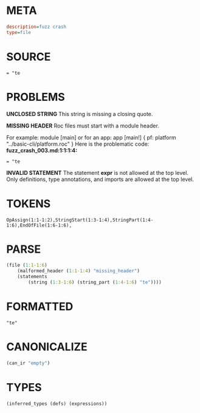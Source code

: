 # META
~~~ini
description=fuzz crash
type=file
~~~
# SOURCE
~~~roc
= "te
~~~
# PROBLEMS
**UNCLOSED STRING**
This string is missing a closing quote.

**MISSING HEADER**
Roc files must start with a module header.

For example:
        module [main]
or for an app:
        app [main!] { pf: platform "../basic-cli/platform.roc" }
Here is the problematic code:
**fuzz_crash_003.md:1:1:1:4:**
```roc
= "te
```


**INVALID STATEMENT**
The statement **expr** is not allowed at the top level.
Only definitions, type annotations, and imports are allowed at the top level.

# TOKENS
~~~zig
OpAssign(1:1-1:2),StringStart(1:3-1:4),StringPart(1:4-1:6),EndOfFile(1:6-1:6),
~~~
# PARSE
~~~clojure
(file (1:1-1:6)
	(malformed_header (1:1-1:4) "missing_header")
	(statements
		(string (1:3-1:6) (string_part (1:4-1:6) "te"))))
~~~
# FORMATTED
~~~roc
"te"
~~~
# CANONICALIZE
~~~clojure
(can_ir "empty")
~~~
# TYPES
~~~clojure
(inferred_types (defs) (expressions))
~~~